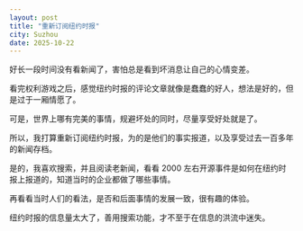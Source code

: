 ```yaml
---
layout: post
title: "重新订阅纽约时报"
city: Suzhou
date: 2025-10-22
---
```


好长一段时间没有看新闻了，害怕总是看到坏消息让自己的心情变差。

看完权利游戏之后，感觉纽约时报的评论文章就像是蠢蠢的好人，想法是好的，但是过于一厢情愿了。

可是，世界上哪有完美的事情，规避坏处的同时，尽量享受好处就是了。

所以，我打算重新订阅纽约时报，为的是他们的事实报道，以及享受过去一百多年的新闻存档。

是的，我喜欢搜索，并且阅读老新闻，看看 2000 左右开源事件是如何在纽约时报上报道的，知道当时的企业都做了哪些事情。

再看看当时人们的看法，是否和后面事情的发展一致，很有趣的体验。

纽约时报的信息量太大了，善用搜索功能，才不至于在信息的洪流中迷失。
